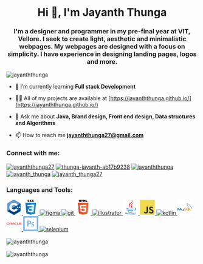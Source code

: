 

<h1 align="center">Hi 👋, I'm Jayanth Thunga</h1>
<h3 align="center">I'm a designer and programmer in my pre-final year at VIT, Vellore. I seek to create light, aesthetic and minimalistic webpages. My webpages are designed with a focus on simplicity. I have experience in designing landing pages, logos and more.</h3>


<p align="left"> <img src="https://komarev.com/ghpvc/?username=jayanththunga&label=Profile%20views&color=0e75b6&style=plastic" alt="jayanththunga" /> </p>

- 🌱 I’m currently learning **Full stack Development**

- 👨‍💻 All of my projects are available at [https://jayanththunga.github.io/](https://jayanththunga.github.io/)

- 💬 Ask me about **Java, Brand design, Front end design, Data structures and Algorithms**

- 📫 How to reach me **jayanththunga27@gmail.com**

<h3 align="left">Connect with me:</h3>
<p align="left">
<a href="https://twitter.com/jayanththunga27" target="blank"><img align="center" src="https://raw.githubusercontent.com/rahuldkjain/github-profile-readme-generator/master/src/images/icons/Social/twitter.svg" alt="jayanththunga27" height="30" width="40" /></a>
<a href="https://linkedin.com/in/thunga-jayanth-ab17b9238" target="blank"><img align="center" src="https://raw.githubusercontent.com/rahuldkjain/github-profile-readme-generator/master/src/images/icons/Social/linked-in-alt.svg" alt="thunga-jayanth-ab17b9238" height="30" width="40" /></a>
<a href="https://www.codechef.com/users/jayanththunga" target="blank"><img align="center" src="https://cdn.jsdelivr.net/npm/simple-icons@3.1.0/icons/codechef.svg" alt="jayanththunga" height="30" width="40" /></a>
<a href="https://codeforces.com/profile/jayanth_thunga" target="blank"><img align="center" src="https://raw.githubusercontent.com/rahuldkjain/github-profile-readme-generator/master/src/images/icons/Social/codeforces.svg" alt="jayanth_thunga" height="30" width="40" /></a>
<a href="https://www.leetcode.com/jayanth_thunga27" target="blank"><img align="center" src="https://raw.githubusercontent.com/rahuldkjain/github-profile-readme-generator/master/src/images/icons/Social/leet-code.svg" alt="jayanth_thunga27" height="30" width="40" /></a>
</p>

<h3 align="left">Languages and Tools:</h3>
<p align="left"> <a href="https://www.w3schools.com/cpp/" target="_blank" rel="noreferrer"> <img src="https://raw.githubusercontent.com/devicons/devicon/master/icons/cplusplus/cplusplus-original.svg" alt="cplusplus" width="40" height="40"/> </a> <a href="https://www.w3schools.com/css/" target="_blank" rel="noreferrer"> <img src="https://raw.githubusercontent.com/devicons/devicon/master/icons/css3/css3-original-wordmark.svg" alt="css3" width="40" height="40"/> </a> <a href="https://www.figma.com/" target="_blank" rel="noreferrer"> <img src="https://www.vectorlogo.zone/logos/figma/figma-icon.svg" alt="figma" width="40" height="40"/> </a> <a href="https://git-scm.com/" target="_blank" rel="noreferrer"> <img src="https://www.vectorlogo.zone/logos/git-scm/git-scm-icon.svg" alt="git" width="40" height="40"/> </a> <a href="https://www.w3.org/html/" target="_blank" rel="noreferrer"> <img src="https://raw.githubusercontent.com/devicons/devicon/master/icons/html5/html5-original-wordmark.svg" alt="html5" width="40" height="40"/> </a> <a href="https://www.adobe.com/in/products/illustrator.html" target="_blank" rel="noreferrer"> <img src="https://www.vectorlogo.zone/logos/adobe_illustrator/adobe_illustrator-icon.svg" alt="illustrator" width="40" height="40"/> </a> <a href="https://www.java.com" target="_blank" rel="noreferrer"> <img src="https://raw.githubusercontent.com/devicons/devicon/master/icons/java/java-original.svg" alt="java" width="40" height="40"/> </a> <a href="https://developer.mozilla.org/en-US/docs/Web/JavaScript" target="_blank" rel="noreferrer"> <img src="https://raw.githubusercontent.com/devicons/devicon/master/icons/javascript/javascript-original.svg" alt="javascript" width="40" height="40"/> </a> <a href="https://kotlinlang.org" target="_blank" rel="noreferrer"> <img src="https://www.vectorlogo.zone/logos/kotlinlang/kotlinlang-icon.svg" alt="kotlin" width="40" height="40"/> </a> <a href="https://www.mysql.com/" target="_blank" rel="noreferrer"> <img src="https://raw.githubusercontent.com/devicons/devicon/master/icons/mysql/mysql-original-wordmark.svg" alt="mysql" width="40" height="40"/> </a> <a href="https://www.oracle.com/" target="_blank" rel="noreferrer"> <img src="https://raw.githubusercontent.com/devicons/devicon/master/icons/oracle/oracle-original.svg" alt="oracle" width="40" height="40"/> </a> <a href="https://www.photoshop.com/en" target="_blank" rel="noreferrer"> <img src="https://raw.githubusercontent.com/devicons/devicon/master/icons/photoshop/photoshop-line.svg" alt="photoshop" width="40" height="40"/> </a> <a href="https://www.selenium.dev" target="_blank" rel="noreferrer"> <img src="https://raw.githubusercontent.com/detain/svg-logos/780f25886640cef088af994181646db2f6b1a3f8/svg/selenium-logo.svg" alt="selenium" width="40" height="40"/> </a> </p>

<p><img align="center" src="https://github-readme-stats.vercel.app/api/top-langs?username=jayanththunga&show_icons=true&locale=en&layout=compact" alt="jayanththunga" /></p>

<p><img align="center" src="https://github-readme-streak-stats.herokuapp.com/?user=jayanththunga&" alt="jayanththunga" /></p>
